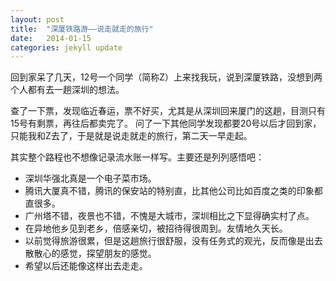 ```yaml
---
layout: post
title:  "深厦铁路游——说走就走的旅行"
date:   2014-01-15
categories: jekyll update
---
```


回到家呆了几天，12号一个同学（简称Z）上来找我玩，说到深厦铁路，没想到两个人都有去一趟深圳的想法。

查了一下票，发现临近春运，票不好买，尤其是从深圳回来厦门的这趟，目测只有15号有剩票，再往后都卖完了。
问了一下其他同学发现都要20号以后才回到家，只能我和Z去了，于是就是说走就走的旅行，第二天一早走起。

其实整个路程也不想像记录流水账一样写。主要还是列列感悟吧：

* 深圳华强北真是一个电子菜市场。
* 腾讯大厦真不错，腾讯的保安站的特别直，比其他公司比如百度之类的印象都直很多。
* 广州塔不错，夜景也不错，不愧是大城市，深圳相比之下显得确实村了点。
* 在异地他乡见到老乡，倍感亲切，被招待得很周到。友情地久天长。
* 以前觉得旅游很累，但是这趟旅行很舒服，没有任务式的观光，反而像是出去散散心的感觉，探望朋友的感觉。
* 希望以后还能像这样出去走走。
